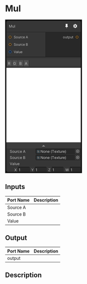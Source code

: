 # Mul
![Mixture.MulNode](../../images/Mixture.MulNode.png)
## Inputs
Port Name | Description
--- | ---
Source A | 
Source B | 
Value | 

## Output
Port Name | Description
--- | ---
output | 

## Description


